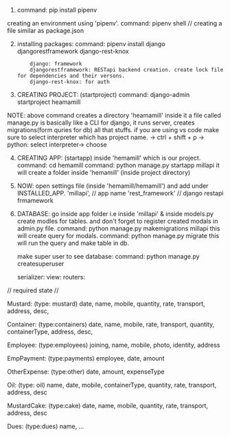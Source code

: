 1. command: pip install pipenv

creating an environment using 'pipenv'.
command: pipenv shell // creating a file similar as package.json

2.  installing packages:
    command: pipenv install django djangorestframework django-rest-knox

            django: framework
            djangorestframework: RESTapi backend creation. create lock file for dependencies and their versons.
            django-rest-knox: for auth

3.  CREATING PROJECT: (startproject)
    command: django-admin startproject heamamill

NOTE: above command creates a directory 'heamamill' inside it a file called manage.py is basically like a CLI for django, it runs server, creates migrations(form quries for db) all that stuffs.
if you are using vs code make sure to select interpreter which has project name. -> ctrl + shift + p -> python: select interpreter-> choose

4. CREATING APP: (startapp) inside 'hemamill' which is our project.
   command: cd hemamill
   command: python manage.py startapp millapi
   it will create a folder inside 'hemamill' (inside project directory)

5. NOW: open settings file (inside 'hemamill/hemamill') and add under INSTALLED_APP.
   'millapi', // app name
   'rest_framework' // django restapi frmamework

6. DATABASE: go inside app folder i.e inside 'millapi' & inside models.py create modles for tables.
   and don't forget to register created modals in admin.py file.
   command: python manage.py makemigrations millapi
   this will create query for modals.
   command: python manage.py migrate
   this will run the query and make table in db.

   make super user to see database:
   command: python manage.py createsuperuser

   serializer:
   view:
   routers:

// required state //

Mustard: (type: mustard)
date, name, mobile, quantity, rate, transport, address, desc,

Container: (type:containers)
date, name, mobile, rate, transport, quantity, containerType, address, desc,

Employee: (type:employees)
joining, name, mobile, photo, identity, address

EmpPayment: (type:payments)
employee, date, amount

OtherExpense: (type:other)
date, amount, expenseType

Oil: (type: oil)
name, date, mobile, containerType, quantity, rate, transport, address, desc

MustardCake: (type:cake)
date, name, mobile, quantity, rate, transport, address, desc

Dues: (type:dues)
name, ...
